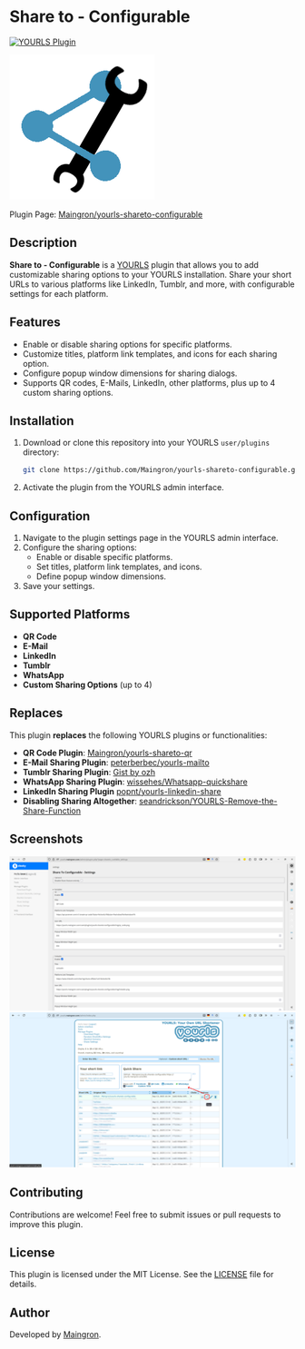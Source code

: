 # Share to - Configurable

[![YOURLS Plugin](https://img.shields.io/badge/YOURLS-Plugin-brightgreen)](https://yourls.org/)

![](logo.png)

Plugin Page: [Maingron/yourls-shareto-configurable](https://github.com/Maingron/yourls-shareto-configurable)

## Description

**Share to - Configurable** is a [YOURLS](https://yourls.org/) plugin that allows you to add customizable sharing options to your YOURLS installation. Share your short URLs to various platforms like LinkedIn, Tumblr, and more, with configurable settings for each platform.

## Features

- Enable or disable sharing options for specific platforms.
- Customize titles, platform link templates, and icons for each sharing option.
- Configure popup window dimensions for sharing dialogs.
- Supports QR codes, E-Mails, LinkedIn, other platforms, plus up to 4 custom sharing options.

## Installation

1. Download or clone this repository into your YOURLS `user/plugins` directory:
   ```bash
   git clone https://github.com/Maingron/yourls-shareto-configurable.git yourls-shareto-configurable
   ```
2. Activate the plugin from the YOURLS admin interface.

## Configuration

1. Navigate to the plugin settings page in the YOURLS admin interface.
2. Configure the sharing options:
   - Enable or disable specific platforms.
   - Set titles, platform link templates, and icons.
   - Define popup window dimensions.
3. Save your settings.

## Supported Platforms

- **QR Code**
- **E-Mail**
- **LinkedIn**
- **Tumblr**
- **WhatsApp**
- **Custom Sharing Options** (up to 4)

## Replaces

This plugin **replaces** the following YOURLS plugins or functionalities:

- **QR Code Plugin**: [Maingron/yourls-shareto-qr](https://github.com/Maingron/yourls-shareto-qr)
- **E-Mail Sharing Plugin**: [peterberbec/yourls-mailto](https://github.com/peterberbec/yourls-mailto)
- **Tumblr Sharing Plugin**: [Gist by ozh](https://gist.github.com/ozh/25b2074dd275ed091aa1869200894c4d)
- **WhatsApp Sharing Plugin**: [wissehes/Whatsapp-quickshare](https://github.com/wissehes/Whatsapp-quickshare)
- **LinkedIn Sharing Plugin** [popnt/yourls-linkedin-share](https://github.com/popnt/yourls-linkedin-share)
- **Disabling Sharing Altogether**: [seandrickson/YOURLS-Remove-the-Share-Function](https://github.com/seandrickson/YOURLS-Remove-the-Share-Function/blob/master/plugin.php)

## Screenshots

![Settings Page](img/screenshot-1-settings.png)
![Sharing Options](img/screenshot-2-admin.png)

## Contributing

Contributions are welcome! Feel free to submit issues or pull requests to improve this plugin.

## License

This plugin is licensed under the MIT License. See the [LICENSE](LICENSE) file for details.

## Author

Developed by [Maingron](https://maingron.com).
